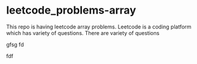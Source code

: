# leetcode_problems-array
This repo is having leetcode array problems.
Leetcode is a coding platform which has variety of questions.
There are variety of questions


gfsg
fd

fdf
